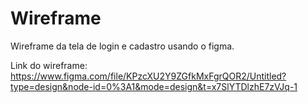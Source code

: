 # Wireframe
Wireframe da tela de login e cadastro usando o figma.



Link do wireframe: https://www.figma.com/file/KPzcXU2Y9ZGfkMxFgrQOR2/Untitled?type=design&node-id=0%3A1&mode=design&t=x7SlYTDlzhE7zVJq-1
